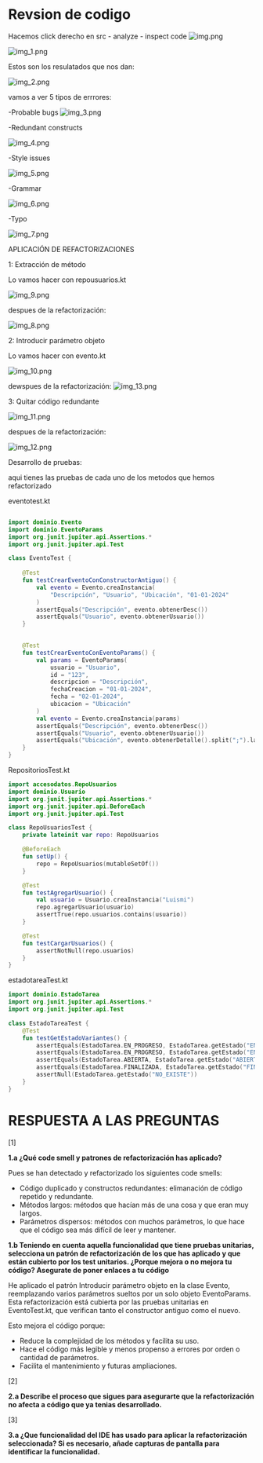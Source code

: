 # Revsion de codigo 
Hacemos  click derecho en src - analyze - inspect code
![img.png](img.png)

![img_1.png](img_1.png)

Estos son los resulatados que nos dan:

![img_2.png](img_2.png)

vamos a ver 5 tipos de errrores:

-Probable bugs
![img_3.png](img_3.png)

-Redundant constructs

![img_4.png](img_4.png)

-Style issues

![img_5.png](img_5.png)

-Grammar

![img_6.png](img_6.png)

-Typo

![img_7.png](img_7.png)


APLICACIÓN DE REFACTORIZACIONES

1: Extracción de método

Lo vamos hacer con  repousuarios.kt

![img_9.png](img_9.png)

despues de la refactorización:

![img_8.png](img_8.png)


2: Introducir parámetro objeto

Lo vamos hacer con  evento.kt

![img_10.png](img_10.png)

dewspues de la refactorización:
![img_13.png](img_13.png)


3: Quitar código redundante

![img_11.png](img_11.png)

despues de la refactorización:

![img_12.png](img_12.png)

Desarrollo de pruebas:

aqui tienes  las pruebas de cada uno de los metodos que hemos refactorizado

eventotest.kt

```kotlin

import dominio.Evento
import dominio.EventoParams
import org.junit.jupiter.api.Assertions.*
import org.junit.jupiter.api.Test

class EventoTest {
    
    @Test
    fun testCrearEventoConConstructorAntiguo() {
        val evento = Evento.creaInstancia(
            "Descripción", "Usuario", "Ubicación", "01-01-2024"
        )
        assertEquals("Descripción", evento.obtenerDesc())
        assertEquals("Usuario", evento.obtenerUsuario())
    }

   
    @Test
    fun testCrearEventoConEventoParams() {
        val params = EventoParams(
            usuario = "Usuario",
            id = "123",
            descripcion = "Descripción",
            fechaCreacion = "01-01-2024",
            fecha = "02-01-2024",
            ubicacion = "Ubicación"
        )
        val evento = Evento.creaInstancia(params)
        assertEquals("Descripción", evento.obtenerDesc())
        assertEquals("Usuario", evento.obtenerUsuario())
        assertEquals("Ubicación", evento.obtenerDetalle().split(";").last())
    }
}

```
RepositoriosTest.kt
```kotlin
import accesodatos.RepoUsuarios
import dominio.Usuario
import org.junit.jupiter.api.Assertions.*
import org.junit.jupiter.api.BeforeEach
import org.junit.jupiter.api.Test

class RepoUsuariosTest {
    private lateinit var repo: RepoUsuarios

    @BeforeEach
    fun setUp() {
        repo = RepoUsuarios(mutableSetOf())
    }

    @Test
    fun testAgregarUsuario() {
        val usuario = Usuario.creaInstancia("Luismi")
        repo.agregarUsuario(usuario)
        assertTrue(repo.usuarios.contains(usuario))
    }

    @Test
    fun testCargarUsuarios() {
        assertNotNull(repo.usuarios)
    }
}
```
estadotareaTest.kt

```kotlin
import dominio.EstadoTarea
import org.junit.jupiter.api.Assertions.*
import org.junit.jupiter.api.Test

class EstadoTareaTest {
    @Test
    fun testGetEstadoVariantes() {
        assertEquals(EstadoTarea.EN_PROGRESO, EstadoTarea.getEstado("EN PROGRESO"))
        assertEquals(EstadoTarea.EN_PROGRESO, EstadoTarea.getEstado("EN_PROGRESO"))
        assertEquals(EstadoTarea.ABIERTA, EstadoTarea.getEstado("ABIERTA"))
        assertEquals(EstadoTarea.FINALIZADA, EstadoTarea.getEstado("FINALIZADA"))
        assertNull(EstadoTarea.getEstado("NO_EXISTE"))
    }
}

```
# RESPUESTA A LAS PREGUNTAS

[1]

**1.a ¿Qué code smell y patrones de refactorización has aplicado?**

Pues se han detectado y refactorizado los siguientes code smells:


- Código duplicado y constructos redundantes: elimanación de código repetido y redundante.
- Métodos largos: métodos que hacían más de una cosa y que eran muy largos.
- Parámetros dispersos: métodos con muchos parámetros, lo que hace que el código sea más difícil de leer y mantener.

**1.b Teniendo en cuenta aquella funcionalidad que tiene pruebas unitarias, selecciona un patrón de refactorización de los que has aplicado y que están cubierto por los test unitarios. ¿Porque mejora o no mejora tu código? Asegurate de poner enlaces a tu código**

He aplicado el patrón Introducir parámetro objeto en la clase Evento, reemplazando varios parámetros sueltos por un solo objeto EventoParams. Esta refactorización está cubierta por las pruebas unitarias en EventoTest.kt, que verifican tanto el constructor antiguo como el nuevo.

Esto mejora el código porque:

- Reduce la complejidad de los métodos y facilita su uso.
- Hace el código más legible y menos propenso a errores por orden o cantidad de parámetros.
- Facilita el mantenimiento y futuras ampliaciones.

[2]

**2.a Describe el proceso que sigues para asegurarte que la refactorización no afecta a código que ya tenias desarrollado.**


[3]

**3.a ¿Que funcionalidad del IDE has usado para aplicar la refactorización seleccionada? Si es necesario, añade capturas de pantalla para identificar la funcionalidad.**

